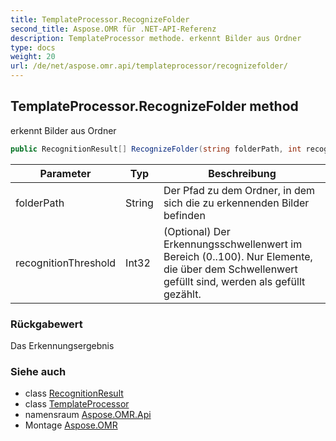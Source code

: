 ```yaml
---
title: TemplateProcessor.RecognizeFolder
second_title: Aspose.OMR für .NET-API-Referenz
description: TemplateProcessor methode. erkennt Bilder aus Ordner
type: docs
weight: 20
url: /de/net/aspose.omr.api/templateprocessor/recognizefolder/
---
```

## TemplateProcessor.RecognizeFolder method

erkennt Bilder aus Ordner

```csharp
public RecognitionResult[] RecognizeFolder(string folderPath, int recognitionThreshold = -100)
```

| Parameter | Typ | Beschreibung |
| --- | --- | --- |
| folderPath | String | Der Pfad zu dem Ordner, in dem sich die zu erkennenden Bilder befinden |
| recognitionThreshold | Int32 | (Optional) Der Erkennungsschwellenwert im Bereich (0..100). Nur Elemente, die über dem Schwellenwert gefüllt sind, werden als gefüllt gezählt. |

### Rückgabewert

Das Erkennungsergebnis

### Siehe auch

* class [RecognitionResult](../../../aspose.omr.model/recognitionresult/)
* class [TemplateProcessor](../)
* namensraum [Aspose.OMR.Api](../../templateprocessor/)
* Montage [Aspose.OMR](../../../)


